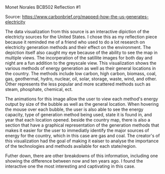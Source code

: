 Monet Norales BCB502 Reflection #1

Source: https://www.carbonbrief.org/mapped-how-the-us-generates-electricity

The data visualization from this source is an interactive dipiction of the electricty sources for the United States. I chose this as my reflection piece  because it reminded me of a friend who used to do a lot research on electricity generation methods and their effect on the environment. The depiction itself also caught my eye because of the ability to see the map in multiple views. The incorperation of the satillite images for both day and night are a fun addition to the greyscale view. This visualization shows the various methods of energy generation as well as their general locations in the country. The methods include low carbon, high carbon, biomass, coal, gas, geothermal, hydro, nuclear, oil, solar, storage, waste, wind, and other. Other represents the less popular and more scattered methods such as steam, phosphate, chemical, ect.

The animations for this image allow the user to view each method's energy output by size of the bubble as well as the general location. When hovering the mouse over each bubble, the user is also able to see the energy capacity, type of generation method being used, state it is found in, and year that each location opened. beside the country map, there is also a section that have a graphical representation of the generation methods that makes it easier for the user to immediatly identify the major sources of energy for the country, which in this case are gas and coal. The creator's of this visualization had the goal of making it eaiser to analyse the importance of the technologies and methods available for each state/region.

Futher down, there are other breakdowns of this information, including one showing the difference between now and ten years ago. I found the interactive one the most interesting and captivating in this case.
